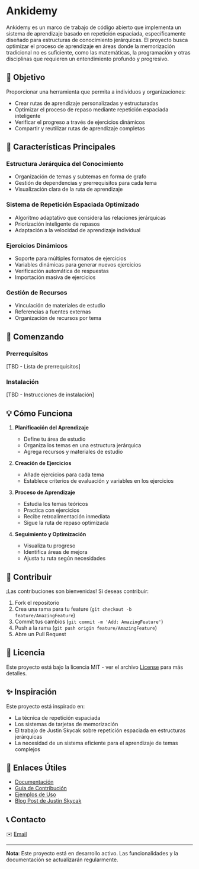 # Ankidemy

Ankidemy es un marco de trabajo de código abierto que implementa un sistema de aprendizaje basado en repetición espaciada, específicamente diseñado para estructuras de conocimiento jerárquicas. El proyecto busca optimizar el proceso de aprendizaje en áreas donde la memorización tradicional no es suficiente, como las matemáticas, la programación y otras disciplinas que requieren un entendimiento profundo y progresivo.

## 🎯 Objetivo

Proporcionar una herramienta que permita a individuos y organizaciones:
- Crear rutas de aprendizaje personalizadas y estructuradas
- Optimizar el proceso de repaso mediante repetición espaciada inteligente
- Verificar el progreso a través de ejercicios dinámicos
- Compartir y reutilizar rutas de aprendizaje completas

## 🌟 Características Principales

### Estructura Jerárquica del Conocimiento
- Organización de temas y subtemas en forma de grafo
- Gestión de dependencias y prerrequisitos para cada tema
- Visualización clara de la ruta de aprendizaje

### Sistema de Repetición Espaciada Optimizado
- Algoritmo adaptativo que considera las relaciones jerárquicas
- Priorización inteligente de repasos
- Adaptación a la velocidad de aprendizaje individual

### Ejercicios Dinámicos
- Soporte para múltiples formatos de ejercicios
- Variables dinámicas para generar nuevos ejercicios
- Verificación automática de respuestas
- Importación masiva de ejercicios

### Gestión de Recursos
- Vinculación de materiales de estudio
- Referencias a fuentes externas
- Organización de recursos por tema

## 🚀 Comenzando

### Prerrequisitos
[TBD - Lista de prerrequisitos]

### Instalación
[TBD - Instrucciones de instalación]

## 💡 Cómo Funciona

1. **Planificación del Aprendizaje**
   - Define tu área de estudio
   - Organiza los temas en una estructura jerárquica
   - Agrega recursos y materiales de estudio

2. **Creación de Ejercicios**
   - Añade ejercicios para cada tema
   - Establece criterios de evaluación y variables en los ejercicios

3. **Proceso de Aprendizaje**
   - Estudia los temas teóricos
   - Practica con ejercicios
   - Recibe retroalimentación inmediata
   - Sigue la ruta de repaso optimizada

4. **Seguimiento y Optimización**
   - Visualiza tu progreso
   - Identifica áreas de mejora
   - Ajusta tu ruta según necesidades

## 🤝 Contribuir

¡Las contribuciones son bienvenidas! Si deseas contribuir:

1. Fork el repositorio
2. Crea una rama para tu feature (`git checkout -b feature/AmazingFeature`)
3. Commit tus cambios (`git commit -m 'Add: AmazingFeature'`)
4. Push a la rama (`git push origin feature/AmazingFeature`)
5. Abre un Pull Request

## 📜 Licencia

Este proyecto está bajo la licencia MIT - ver el archivo [License](LICENSE) para más detalles.

## ✨ Inspiración

Este proyecto está inspirado en:
- La técnica de repetición espaciada
- Los sistemas de tarjetas de memorización
- El trabajo de Justin Skycak sobre repetición espaciada en estructuras jerárquicas
- La necesidad de un sistema eficiente para el aprendizaje de temas complejos

## 🔗 Enlaces Útiles

- [Documentación](TBD)
- [Guía de Contribución](TBD)
- [Ejemplos de Uso](TBD)
- [Blog Post de Justin Skycak](https://www.justinmath.com/individualized-spaced-repetition-in-hierarchical-knowledge-structures/)

## 📞 Contacto

✉️ [Email](mailto:ankidemy@gmail.com)

---

**Nota**: Este proyecto está en desarrollo activo. Las funcionalidades y la documentación se actualizarán regularmente.
